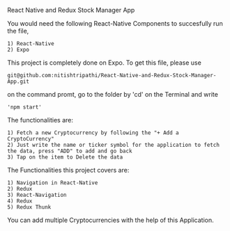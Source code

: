 React Native and Redux Stock Manager App


You would need the following React-Native Components to succesfully run the file, 

	1) React-Native
	2) Expo


This project is completely done on Expo. To get this file, please use

	git@github.com:nitishtripathi/React-Native-and-Redux-Stock-Manager-App.git

on the command promt, go to the folder by 'cd' on the Terminal and write

	'npm start' 

The functionalities are:

	1) Fetch a new Cryptocurrency by following the "+ Add a CryptoCurrency"
	2) Just write the name or ticker symbol for the application to fetch the data, press "ADD" to add and go back
	3) Tap on the item to Delete the data

The Functionalities this project covers are:

	1) Navigation in React-Native
	2) Redux
	3) React-Navigation	
	4) Redux
	5) Redux Thunk

You can add multiple Cryptocurrencies with the help of this Application.

